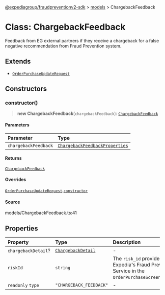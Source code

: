 [@expediagroup/fraudpreventionv2-sdk](../../index.md) > [models](../index.md) > ChargebackFeedback

# Class: ChargebackFeedback

Feedback from EG external partners if they receive a chargeback for a false negative recommendation from Fraud Prevention system.

## Extends

-   [`OrderPurchaseUpdateRequest`](class.OrderPurchaseUpdateRequest.md)

## Constructors

### constructor()

> **new ChargebackFeedback**(`chargebackFeedback`): [`ChargebackFeedback`](class.ChargebackFeedback.md)

#### Parameters

| Parameter            | Type                                                                                      |
| :------------------- | :---------------------------------------------------------------------------------------- |
| `chargebackFeedback` | [`ChargebackFeedbackProperties`](../interfaces/interface.ChargebackFeedbackProperties.md) |

#### Returns

[`ChargebackFeedback`](class.ChargebackFeedback.md)

#### Overrides

[`OrderPurchaseUpdateRequest`](class.OrderPurchaseUpdateRequest.md).[`constructor`](class.OrderPurchaseUpdateRequest.md#constructor)

#### Source

models/ChargebackFeedback.ts:41

## Properties

| Property            | Type                                            | Description                                                                                         |
| :------------------ | :---------------------------------------------- | :-------------------------------------------------------------------------------------------------- |
| `chargebackDetail`? | [`ChargebackDetail`](class.ChargebackDetail.md) | -                                                                                                   |
| `riskId`            | `string`                                        | The `risk_id` provided by Expedia\'s Fraud Prevention Service in the `OrderPurchaseScreenResponse`. |
| `readonly` `type`   | `"CHARGEBACK_FEEDBACK"`                         | -                                                                                                   |
